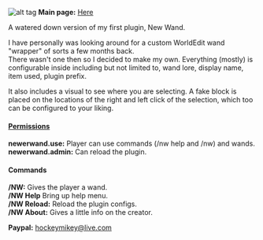 ![alt tag](https://www.spigotmc.org/attachments/rlgswwh-png.40934/)
<b>Main page:</b> <a href="http://www.spigotmc.org/resources/newer-wand.5236/">Here</a>

A watered down version of my first plugin, New Wand.

I have personally was looking around for a custom WorldEdit wand "wrapper" of sorts a few months back.  
There wasn't one then so I decided to make my own.  Everything (mostly) is configurable inside including 
but not limited to, wand lore, display name, item used, plugin prefix.

It also includes a visual to see where you are selecting.  A fake block is placed on the locations of the 
right and left click of the selection, which too can be configured to your liking.

<h4><b style="text-decoration: underline;">Permissions</b></h4>
<p>
  <b>newerwand.use:</b> Player can use commands (/nw help and /nw) and wands.<br>
  <b>newerwand.admin:</b> Can reload the plugin.
  </p>

<h4><b>Commands</b></h4>
<p>
<b>/NW:</b> Gives the player a wand.<br>
<b>/NW Help</b> Bring up help menu.<br>
<b>/NW Reload:</b> Reload the plugin configs.<br>
<b>/NW About:</b> Gives a little info on the creator.
</p>

<b>Paypal:</b> hockeymikey@live.com
